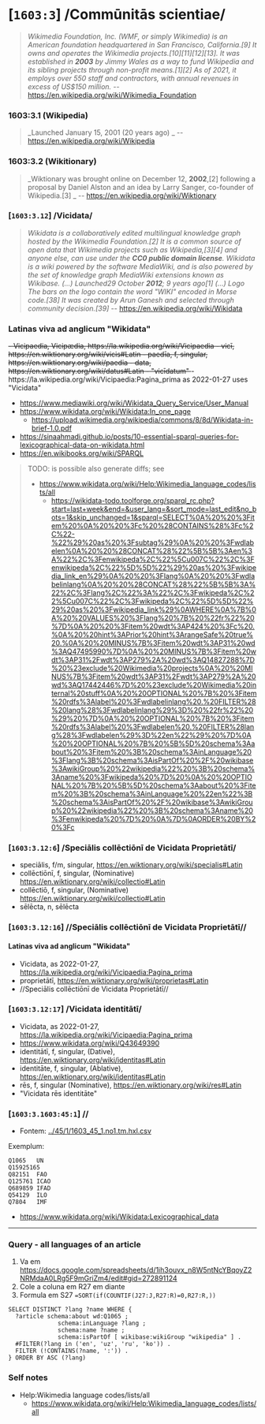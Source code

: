 # [`1603:3`] /Commūnitās scientiae/


> _Wikimedia Foundation, Inc. (WMF, or simply Wikimedia) is an American foundation headquartered in San Francisco, California.[9] It owns and operates the Wikimedia projects.[10][11][12][13]. It was established in **2003** by Jimmy Wales as a way to fund Wikipedia and its sibling projects through non-profit means.[1][2] As of 2021, it employs over 550 staff and contractors, with annual revenues in excess of US$150 million._ -- https://en.wikipedia.org/wiki/Wikimedia_Foundation

### 1603:3.1 (Wikipedia)
> _Launched	January 15, 2001 (20 years ago) _ -- https://en.wikipedia.org/wiki/Wikipedia

### 1603:3.2 (Wikitionary)
> _Wiktionary was brought online on December 12, **2002**,[2] following a proposal by Daniel Alston and an idea by Larry Sanger, co-founder of Wikipedia.[3] _ -- https://en.wikipedia.org/wiki/Wiktionary

### [`1603:3.12`] /Vicidata/
> _Wikidata is a collaboratively edited multilingual knowledge graph hosted by the Wikimedia Foundation.[2] It is a common source of open data that Wikimedia projects such as Wikipedia,[3][4] and anyone else, can use under the **CC0 public domain license**. Wikidata is a wiki powered by the software MediaWiki, and is also powered by the set of knowledge graph MediaWiki extensions known as Wikibase. (...) Launched29 October **2012**; 9 years ago[1] (...) Logo
The bars on the logo contain the word "WIKI" encoded in Morse code.[38] It was created by Arun Ganesh and selected through community decision.[39]_ -- https://en.wikipedia.org/wiki/Wikidata

### Latinas viva ad anglicum "Wikidata"
<s>
- Vicipaedia, Vicipædia, https://la.wikipedia.org/wiki/Vicipaedia
  - vicī, https://en.wiktionary.org/wiki/vicis#Latin
  - paedīa, f, singular, https://en.wiktionary.org/wiki/paedia
- data, https://en.wiktionary.org/wiki/datus#Latin
- "vicīdatum"
</s>
- https://la.wikipedia.org/wiki/Vicipaedia:Pagina_prima as 2022-01-27 uses "Vicidata"


- https://www.mediawiki.org/wiki/Wikidata_Query_Service/User_Manual
- https://www.wikidata.org/wiki/Wikidata:In_one_page
  - https://upload.wikimedia.org/wikipedia/commons/8/8d/Wikidata-in-brief-1.0.pdf
- https://sinaahmadi.github.io/posts/10-essential-sparql-queries-for-lexicographical-data-on-wikidata.html
- https://en.wikibooks.org/wiki/SPARQL

> TODO: is possible also generate diffs; see
> - https://www.wikidata.org/wiki/Help:Wikimedia_language_codes/lists/all
>   - https://wikidata-todo.toolforge.org/sparql_rc.php?start=last+week&end=&user_lang=&sort_mode=last_edit&no_bots=1&skip_unchanged=1&sparql=SELECT%0A%20%20%3Fitem%20%0A%20%20%3Fc%20%28CONTAINS%28%3Fc%2C%22-%22%29%20as%20%3Fsubtag%29%0A%20%20%3Fwdlabelen%0A%20%20%28CONCAT%28%22%5B%5B%3Aen%3A%22%2C%3Fenwikipeda%2C%22%5Cu007C%22%2C%3Fenwikipeda%2C%22%5D%5D%22%29%20as%20%3Fwikipedia_link_en%29%0A%20%20%3Flang%0A%20%20%3Fwdlabelinlang%0A%20%20%28CONCAT%28%22%5B%5B%3A%22%2C%3Flang%2C%22%3A%22%2C%3Fwikipeda%2C%22%5Cu007C%22%2C%3Fwikipeda%2C%22%5D%5D%22%29%20as%20%3Fwikipedia_link%29%0AWHERE%0A%7B%0A%20%20VALUES%20%3Flang%20%7B%20%22fr%22%20%7D%0A%20%20%3Fitem%20wdt%3AP424%20%3Fc%20.%0A%20%20hint%3APrior%20hint%3ArangeSafe%20true%20.%0A%20%20MINUS%7B%3Fitem%20wdt%3AP31%20wd%3AQ47495990%7D%0A%20%20MINUS%7B%3Fitem%20wdt%3AP31%2Fwdt%3AP279%2A%20wd%3AQ14827288%7D%20%23exclude%20Wikimedia%20projects%0A%20%20MINUS%7B%3Fitem%20wdt%3AP31%2Fwdt%3AP279%2A%20wd%3AQ17442446%7D%20%23exclude%20Wikimedia%20internal%20stuff%0A%20%20OPTIONAL%20%7B%20%3Fitem%20rdfs%3Alabel%20%3Fwdlabelinlang%20.%20FILTER%28%20lang%28%3Fwdlabelinlang%29%3D%20%22fr%22%20%29%20%7D%0A%20%20OPTIONAL%20%7B%20%3Fitem%20rdfs%3Alabel%20%3Fwdlabelen%20.%20FILTER%28lang%28%3Fwdlabelen%29%3D%22en%22%29%20%7D%0A%20%20OPTIONAL%20%7B%20%5B%5D%20schema%3Aabout%20%3Fitem%20%3B%20schema%3AinLanguage%20%3Flang%3B%20schema%3AisPartOf%20%2F%20wikibase%3AwikiGroup%20%22wikipedia%22%20%3B%20schema%3Aname%20%3Fwikipeda%20%7D%20%0A%20%20OPTIONAL%20%7B%20%5B%5D%20schema%3Aabout%20%3Fitem%20%3B%20schema%3AinLanguage%20%22en%22%3B%20schema%3AisPartOf%20%2F%20wikibase%3AwikiGroup%20%22wikipedia%22%20%3B%20schema%3Aname%20%3Fenwikipeda%20%7D%20%0A%7D%0AORDER%20BY%20%3Fc


### [`1603:3.12:6`] /Speciālis 	collēctiōnī de Vicidata Proprietātī/
- speciālis, f/m, singular, https://en.wiktionary.org/wiki/specialis#Latin
- collēctiōnī, f, singular, (Nominative) https://en.wiktionary.org/wiki/collectio#Latin
- collēctiō, f, singular, (Nominative) https://en.wiktionary.org/wiki/collectio#Latin
- sēlēcta, n, sēlēcta

### [`1603:3.12:16`] //Speciālis collēctiōnī de Vicidata Proprietātī//

#### Latinas viva ad anglicum "Wikidata"
- Vicidata, as 2022-01-27, https://la.wikipedia.org/wiki/Vicipaedia:Pagina_prima
- proprietātī, https://en.wiktionary.org/wiki/proprietas#Latin
- //Speciālis collēctiōnī de Vicidata Proprietātī//

### [`1603:3.12:17`] /Vicidata identitātī/
- Vicidata, as 2022-01-27, https://la.wikipedia.org/wiki/Vicipaedia:Pagina_prima
- https://www.wikidata.org/wiki/Q43649390
- identitātī, f, singular, (Dative), https://en.wiktionary.org/wiki/identitas#Latin
- identitāte, f, singular, (Ablative), https://en.wiktionary.org/wiki/identitas#Latin
- rēs, f, singular (Nominative), https://en.wiktionary.org/wiki/res#Latin
- "Vicidata rēs identitāte"


### [`1603:3.1603:45:1`] //

- Fontem: [../45/1/1603_45_1.no1.tm.hxl.csv](../45/1/1603_45_1.no1.tm.hxl.csv)

Exemplum:
```
Q1065	UN
Q15925165	
Q82151	FAO
Q125761	ICAO
Q689859	IFAD
Q54129	ILO
Q7804	IMF
```
- https://www.wikidata.org/wiki/Wikidata:Lexicographical_data

<!--
# Variant of
# - https://www.wikidata.org/wiki/Wikidata:SPARQL_query_service/queries/examples#UN_member_states
# - https://stackoverflow.com/questions/43258341/how-to-get-wikidata-labels-in-more-than-one-language
PREFIX rdfs: <http://www.w3.org/2000/01/rdf-schema#>
PREFIX wikibase: <http://wikiba.se/ontology#>
PREFIX wd: <http://www.wikidata.org/entity/>
PREFIX wdt: <http://www.wikidata.org/prop/direct/>

#SELECT DISTINCT ?adm0 ?iso3166p1n ?label (lang(?label) as ?label_lang)
SELECT DISTINCT ?iso3166p1n ?label (lang(?label) as ?label_lang)
{
  ?adm0 wdt:P31/wdt:P279* wd:Q3624078;
  rdfs:label ?label
  OPTIONAL { ?adm0 wdt:P2082|wdt:P299 ?iso3166p1n. }
  
  #FILTER(?iso3166p1n > xsd:integer(0))
}
# order by ?adm0
order by ASC(?iso3166p1n)
LIMIT 1000
-->

<!--
# https://stackoverflow.com/questions/46291486/wikidata-query-service-how-do-i-search-by-item
# https://query.wikidata.org/#SELECT%20DISTINCT%20%3Fadm0%20%3Flabel%20%28lang%28%3Flabel%29%20as%20%3Flabel_lang%29%0A%7B%0A%20%20%3Fadm0%20wdt%3AP31%2Fwdt%3AP279%2a%20wd%3AQ3624078%3B%0A%20%20rdfs%3Alabel%20%3Flabel%0A%20%20VALUES%20%3Fadm0%20%7B%20wd%3AQ1065%20wd%3AQ986%20wd%3AQ983%20wd%3AQ974%7D%0A%20%20%23%20FILTER%20%28%3Fadm0%20IN%20%28wd%3AQ114%2C%20wd%3AQ181795%29%29%0A%7D%0Aorder%20by%20DESC%28%3Fadm0%29%20ASC%28%3Flabel_lang%29%0ALIMIT%201000

SELECT DISTINCT ?adm0 ?label (lang(?label) as ?label_lang)
{
  ?adm0 wdt:P31/wdt:P279* wd:Q3624078;
  rdfs:label ?label
  VALUES ?adm0 { wd:Q1065 wd:Q986 wd:Q983 wd:Q974}
  # FILTER (?adm0 IN (wd:Q114, wd:Q181795))
}
order by DESC(?adm0) ASC(?label_lang)
LIMIT 1000
-->


<!--
PREFIX rdfs: <http://www.w3.org/2000/01/rdf-schema#>
PREFIX wikibase: <http://wikiba.se/ontology#>
PREFIX wd: <http://www.wikidata.org/entity/>
PREFIX wdt: <http://www.wikidata.org/prop/direct/>

SELECT DISTINCT ?item ?label (lang(?label) as ?label_lang)
{
  ?item wdt:P31/wdt:P279* wd:Q15925165;
  rdfs:label ?label
  VALUES ?item { wd:Q356694 wd:Q161718 wd:Q82151 wd:Q7809}

}
order by DESC(?adm0) ASC(?label_lang)
LIMIT 1000

-->

<!--
## https://w.wiki/4igC
PREFIX rdfs: <http://www.w3.org/2000/01/rdf-schema#>
PREFIX wikibase: <http://wikiba.se/ontology#>
PREFIX wd: <http://www.wikidata.org/entity/>
PREFIX wdt: <http://www.wikidata.org/prop/direct/>

SELECT DISTINCT ?item ?label (lang(?label) as ?label_lang)
{
  ?item wdt:P31/wdt:P279* wd:Q15925165;
  rdfs:label ?label
  VALUES ?item { wd:Q356694 wd:Q161718 wd:Q82151 wd:Q7809}

}
order by DESC(?adm0) ASC(?label_lang)
LIMIT 1000

-->


<!--
# https://www.wikidata.org/wiki/Wikidata:SPARQL_query_service/queries/examples/en#The_number_of_existing_translations_for_diseases_in_Wikidata

https://query.wikidata.org/#SELECT%20%3Fdisease%20%3Fdoid%20%3FenLabel%20%28count%28%3Flanguage%29%20as%20%3Flanguages%29%0AWHERE%0A%7B%0A%20%20%3Fdisease%20wdt%3AP699%20%3Fdoid%20%3B%0A%20%20%20%20%20%20%20%20%20%20%20%20%20rdfs%3Alabel%20%3Flabel%20%3B%0A%20%20%20%20%20%20%20%20%20%20%20%20%20rdfs%3Alabel%20%3FenLabel%20.%0A%20%20%20%20FILTER%20%28lang%28%3FenLabel%29%20%3D%20%22en%22%29%0A%20%20%20%0A%20%20%20%20BIND%20%28lang%28%3Flabel%29%20AS%20%3Flanguage%29%0A%7D%0Agroup%20by%20%3Fdisease%20%3Fdoid%20%3FenLabel%0Aorder%20by%20desc%28%3Flanguages%29


SELECT ?disease ?doid ?enLabel (count(?language) as ?languages)
WHERE
{
  ?disease wdt:P699 ?doid ;
             rdfs:label ?label ;
             rdfs:label ?enLabel .
    FILTER (lang(?enLabel) = "en")
   
    BIND (lang(?label) AS ?language)
}
group by ?disease ?doid ?enLabel
order by desc(?languages)
-->

----

<!-- ### Neo latin term for citizen science
- https://www.wikidata.org/wiki/Q1093434

- commūnitās, f, nominative, https://en.wiktionary.org/wiki/communitas#Latin
- scientiae, f, https://en.wiktionary.org/wiki/scientia#Latin -->

<!--

Multiple languages of same item
- https://w.wiki/iRT
- https://www.wikidata.org/wiki/Wikidata:SPARQL_query_service/queries/examples#Names_of_Wikipedia_articles_in_multiple_languages

-->

<!--
Tool for bulk import:
- https://www.wikidata.org/wiki/Help:QuickStatements
-->

### Query - all languages of an article

1. Va em https://docs.google.com/spreadsheets/d/1ih3ouvx_n8W5ntNcYBqoyZ2NRMdaA0LRg5F9mGriZm4/edit#gid=272891124
2. Cole a coluna em R27 em diante
3. Formula em S27 `=SORT(if(COUNTIF(J27:J,R27:R)=0,R27:R,))`


```
SELECT DISTINCT ?lang ?name WHERE {
  ?article schema:about wd:Q1065 ;
              schema:inLanguage ?lang ;
              schema:name ?name ;
              schema:isPartOf [ wikibase:wikiGroup "wikipedia" ] .
  #FILTER(?lang in ('en', 'uz', 'ru', 'ko')) .
  FILTER (!CONTAINS(?name, ':')) .
} ORDER BY ASC (?lang)
```

### Self notes

- Help:Wikimedia language codes/lists/all
  - https://www.wikidata.org/wiki/Help:Wikimedia_language_codes/lists/all
